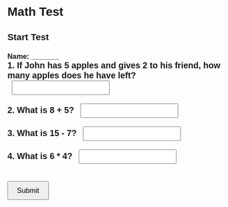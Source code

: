 <!DOCTYPE html>
<html lang="en">
  <head> 
    <meta charset="UTF-8"> 
    <meta name="viewport" content="width=device-width, initial-scale=1.0">
    <title>Math Test</title> 
    <style>
      body { 
        font-family: Arial, sans-serif; margin: 20px;
      } .question {
        margin-bottom: 20px; 
      } 
      label { 
        font-size: 1.2em;
      } input[type="text"] { 
        margin-left: 10px;
        padding: 5px; 
        font-size: 1em;
      } 
      button { 
        margin-top: 20px; 
        padding: 10px 20px; 
        font-size: 1em; 
        cursor: pointer;
      }
      .result {
        margin-top: 20px;
        font-size: 1.2em; 
      } </style> 
  </head>
  <body> 
    <h1>Math Test</h1>
    <form id="mathTest"> 
      <h2>Start Test
        <h3>Name: _______
      <!-- Question 1: Word Problem --> <div class="question">
        <label for="q1">1. If John has 5 apples and gives 2 to his friend, how many apples does he have left?</label> 
        <input type="text" id="q1" name="q1"> 
      </div> <!-- Question 2: Math Symbol (+) --> 
      <div class="question">
        <label for="q2">2. What is 8 + 5?</label>
        <input type="text" id="q2" name="q2">
      </div> 
      <!-- Question 3: Math Symbol (-) --> 
      <div class="question">
        <label for="q3">3. What is 15 - 7?</label> 
        <input type="text" id="q3" name="q3">
      </div> 
      <!-- Question 4: Math Symbol (*) --> 
      <div class="question">
        <label for="q4">4. What is 6 * 4?</label>
        <input type="text" id="q4" name="q4">
      </div> 
      <!-- Submit Button -->
      <button type="button" onclick="checkAnswers()">Submit</button> 
    </form>
    <div id="result" class="result"></div>
    <script> 
      function checkAnswers() {
        // Get the user's answers
        var q1Answer = document.getElementById('q1').value;
        var q2Answer = document.getElementById('q2').value;
        var q3Answer = document.getElementById('q3').value; 
        var q4Answer = document.getElementById('q4').value;
        // Correct answers 
        var correctAnswers = { 
          q1: "3", 
          q2: "13", 
          q3: "8", 
          q4: "24" 
        };
        var score = 0;
        var feedback = ''; 
        // Check each answer 
        if (q1Answer === correctAnswers.q1) score++; 
        if (q2Answer === correctAnswers.q2) score++;
        if (q3Answer === correctAnswers.q3) score++;
        if (q4Answer === correctAnswers.q4) score++; 
        // Display result 
        if (score === 4) {
          feedback = "Excellent! You got all the answers correct!";
        } else { 
          feedback = "You got " + score + " out of 4 correct.";
        } document.getElementById('result').innerHTML = feedback;
      } 
    </script> 
  </body> 
</html>
